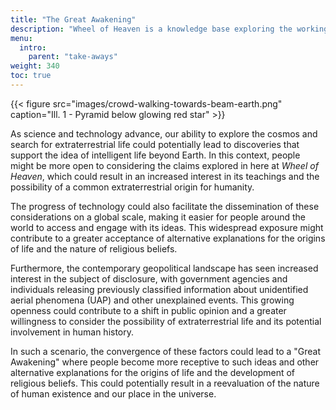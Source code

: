 ```yaml
---
title: "The Great Awakening"
description: "Wheel of Heaven is a knowledge base exploring the working hypothesis that life on Earth was intelligently designed by an extraterrestrial civilization, the so-called Elohim."
menu:
  intro:
    parent: "take-aways"
weight: 340
toc: true
---
```


{{< figure src="images/crowd-walking-towards-beam-earth.png" caption="Ill. 1 - Pyramid below glowing red star" >}}

As science and technology advance, our ability to explore the cosmos and search for extraterrestrial life could potentially lead to discoveries that support the idea of intelligent life beyond Earth. In this context, people might be more open to considering the claims explored in here at _Wheel of Heaven_, which could result in an increased interest in its teachings and the possibility of a common extraterrestrial origin for humanity.

The progress of technology could also facilitate the dissemination of these considerations on a global scale, making it easier for people around the world to access and engage with its ideas. This widespread exposure might contribute to a greater acceptance of alternative explanations for the origins of life and the nature of religious beliefs.

Furthermore, the contemporary geopolitical landscape has seen increased interest in the subject of disclosure, with government agencies and individuals releasing previously classified information about unidentified aerial phenomena (UAP) and other unexplained events. This growing openness could contribute to a shift in public opinion and a greater willingness to consider the possibility of extraterrestrial life and its potential involvement in human history.

In such a scenario, the convergence of these factors could lead to a "Great Awakening" where people become more receptive to such ideas and other alternative explanations for the origins of life and the development of religious beliefs. This could potentially result in a reevaluation of the nature of human existence and our place in the universe.
